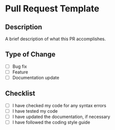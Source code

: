 # Pull Request Template

## Description
A brief description of what this PR accomplishes.

## Type of Change
- [ ] Bug fix
- [ ] Feature
- [ ] Documentation update

## Checklist
- [ ] I have checked my code for any syntax errors
- [ ] I have tested my code
- [ ] I have updated the documentation, if necessary
- [ ] I have followed the coding style guide
